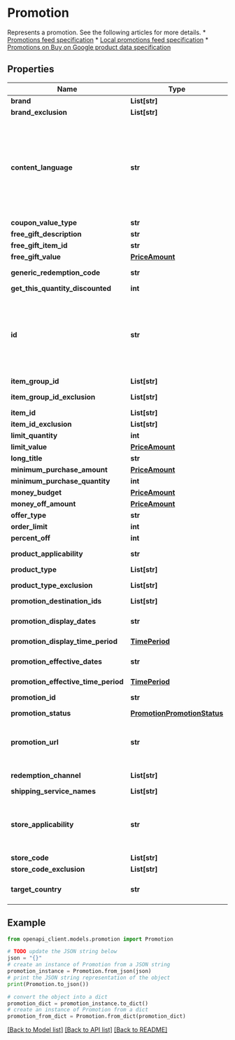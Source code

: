 # Promotion

Represents a promotion. See the following articles for more details. * [Promotions feed specification](https://support.google.com/merchants/answer/2906014) * [Local promotions feed specification](https://support.google.com/merchants/answer/10146130) * [Promotions on Buy on Google product data specification](https://support.google.com/merchants/answer/9173673)

## Properties

Name | Type | Description | Notes
------------ | ------------- | ------------- | -------------
**brand** | **List[str]** | Product filter by brand for the promotion. | [optional] 
**brand_exclusion** | **List[str]** | Product filter by brand exclusion for the promotion. | [optional] 
**content_language** | **str** | Required. The content language used as part of the unique identifier. &#x60;en&#x60; content language is available for all target countries. &#x60;fr&#x60; content language is available for &#x60;CA&#x60; and &#x60;FR&#x60; target countries. &#x60;de&#x60; content language is available for &#x60;DE&#x60; target country. &#x60;nl&#x60; content language is available for &#x60;NL&#x60; target country. &#x60;it&#x60; content language is available for &#x60;IT&#x60; target country. &#x60;pt&#x60; content language is available for &#x60;BR&#x60; target country. &#x60;ja&#x60; content language is available for &#x60;JP&#x60; target country. &#x60;ko&#x60; content language is available for &#x60;KR&#x60; target country. | [optional] 
**coupon_value_type** | **str** | Required. Coupon value type for the promotion. | [optional] 
**free_gift_description** | **str** | Free gift description for the promotion. | [optional] 
**free_gift_item_id** | **str** | Free gift item ID for the promotion. | [optional] 
**free_gift_value** | [**PriceAmount**](PriceAmount.md) |  | [optional] 
**generic_redemption_code** | **str** | Generic redemption code for the promotion. To be used with the &#x60;offerType&#x60; field. | [optional] 
**get_this_quantity_discounted** | **int** | The number of items discounted in the promotion. | [optional] 
**id** | **str** | Output only. The REST promotion ID to uniquely identify the promotion. Content API methods that operate on promotions take this as their &#x60;promotionId&#x60; parameter. The REST ID for a promotion is of the form channel:contentLanguage:targetCountry:promotionId The &#x60;channel&#x60; field has a value of &#x60;\&quot;online\&quot;&#x60;, &#x60;\&quot;in_store\&quot;&#x60;, or &#x60;\&quot;online_in_store\&quot;&#x60;. | [optional] [readonly] 
**item_group_id** | **List[str]** | Product filter by item group ID for the promotion. | [optional] 
**item_group_id_exclusion** | **List[str]** | Product filter by item group ID exclusion for the promotion. | [optional] 
**item_id** | **List[str]** | Product filter by item ID for the promotion. | [optional] 
**item_id_exclusion** | **List[str]** | Product filter by item ID exclusion for the promotion. | [optional] 
**limit_quantity** | **int** | Maximum purchase quantity for the promotion. | [optional] 
**limit_value** | [**PriceAmount**](PriceAmount.md) |  | [optional] 
**long_title** | **str** | Required. Long title for the promotion. | [optional] 
**minimum_purchase_amount** | [**PriceAmount**](PriceAmount.md) |  | [optional] 
**minimum_purchase_quantity** | **int** | Minimum purchase quantity for the promotion. | [optional] 
**money_budget** | [**PriceAmount**](PriceAmount.md) |  | [optional] 
**money_off_amount** | [**PriceAmount**](PriceAmount.md) |  | [optional] 
**offer_type** | **str** | Required. Type of the promotion. | [optional] 
**order_limit** | **int** | Order limit for the promotion. | [optional] 
**percent_off** | **int** | The percentage discount offered in the promotion. | [optional] 
**product_applicability** | **str** | Required. Applicability of the promotion to either all products or only specific products. | [optional] 
**product_type** | **List[str]** | Product filter by product type for the promotion. | [optional] 
**product_type_exclusion** | **List[str]** | Product filter by product type exclusion for the promotion. | [optional] 
**promotion_destination_ids** | **List[str]** | Destination ID for the promotion. | [optional] 
**promotion_display_dates** | **str** | String representation of the promotion display dates. Deprecated. Use &#x60;promotion_display_time_period&#x60; instead. | [optional] 
**promotion_display_time_period** | [**TimePeriod**](TimePeriod.md) |  | [optional] 
**promotion_effective_dates** | **str** | String representation of the promotion effective dates. Deprecated. Use &#x60;promotion_effective_time_period&#x60; instead. | [optional] 
**promotion_effective_time_period** | [**TimePeriod**](TimePeriod.md) |  | [optional] 
**promotion_id** | **str** | Required. The user provided promotion ID to uniquely identify the promotion. | [optional] 
**promotion_status** | [**PromotionPromotionStatus**](PromotionPromotionStatus.md) |  | [optional] 
**promotion_url** | **str** | URL to the page on the merchant&#39;s site where the promotion shows. Local Inventory ads promotions throw an error if no promo url is included. URL is used to confirm that the promotion is valid and can be redeemed. | [optional] 
**redemption_channel** | **List[str]** | Required. Redemption channel for the promotion. At least one channel is required. | [optional] 
**shipping_service_names** | **List[str]** | Shipping service names for the promotion. | [optional] 
**store_applicability** | **str** | Whether the promotion applies to all stores, or only specified stores. Local Inventory ads promotions throw an error if no store applicability is included. An INVALID_ARGUMENT error is thrown if store_applicability is set to ALL_STORES and store_code or score_code_exclusion is set to a value. | [optional] 
**store_code** | **List[str]** | Store codes to include for the promotion. | [optional] 
**store_code_exclusion** | **List[str]** | Store codes to exclude for the promotion. | [optional] 
**target_country** | **str** | Required. The target country used as part of the unique identifier. Can be &#x60;AU&#x60;, &#x60;CA&#x60;, &#x60;DE&#x60;, &#x60;FR&#x60;, &#x60;GB&#x60;, &#x60;IN&#x60;, &#x60;US&#x60;, &#x60;BR&#x60;, &#x60;ES&#x60;, &#x60;NL&#x60;, &#x60;JP&#x60;, &#x60;IT&#x60; or &#x60;KR&#x60;. | [optional] 

## Example

```python
from openapi_client.models.promotion import Promotion

# TODO update the JSON string below
json = "{}"
# create an instance of Promotion from a JSON string
promotion_instance = Promotion.from_json(json)
# print the JSON string representation of the object
print(Promotion.to_json())

# convert the object into a dict
promotion_dict = promotion_instance.to_dict()
# create an instance of Promotion from a dict
promotion_from_dict = Promotion.from_dict(promotion_dict)
```
[[Back to Model list]](../README.md#documentation-for-models) [[Back to API list]](../README.md#documentation-for-api-endpoints) [[Back to README]](../README.md)


